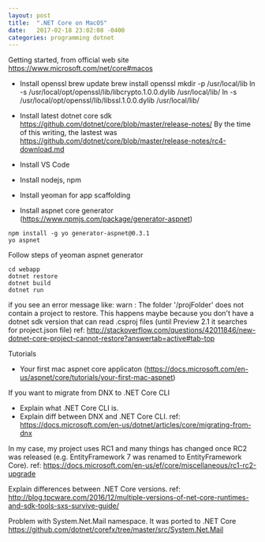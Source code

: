 ```yaml
---
layout: post
title:  ".NET Core on MacOS"
date:   2017-02-18 23:02:08 -0400
categories: programming dotnet 
---
```

Getting started, from official web site https://www.microsoft.com/net/core#macos

- Install openssl
brew update
brew install openssl
mkdir -p /usr/local/lib
ln -s /usr/local/opt/openssl/lib/libcrypto.1.0.0.dylib /usr/local/lib/
ln -s /usr/local/opt/openssl/lib/libssl.1.0.0.dylib /usr/local/lib/

- Install latest dotnet core sdk https://github.com/dotnet/core/blob/master/release-notes/
By the time of this writing, the lastest was https://github.com/dotnet/core/blob/master/release-notes/rc4-download.md

- Install VS Code

- Install nodejs, npm

- Install yeoman for app scaffolding
- Install aspnet core generator (https://www.npmjs.com/package/generator-aspnet)
```
npm install -g yo generator-aspnet@0.3.1
yo aspnet
```
Follow steps of yeoman aspnet generator

```
cd webapp
dotnet restore
dotnet build
dotnet run
```
if you see an error message like:
warn : The folder '<path>/projFolder' does not contain a project to restore.
This happens maybe because you don't have a dotnet sdk version that can read .csproj files (until Preview 2.1 it searches for project.json file)
ref: http://stackoverflow.com/questions/42011846/new-dotnet-core-project-cannot-restore?answertab=active#tab-top



Tutorials
- Your first mac aspnet core applicaton (https://docs.microsoft.com/en-us/aspnet/core/tutorials/your-first-mac-aspnet)



If you want to migrate from DNX to .NET Core CLI
- Explain what .NET Core CLI is.
- Explain diff between DNX and .NET Core CLI.
ref: https://docs.microsoft.com/en-us/dotnet/articles/core/migrating-from-dnx

In my case, my project uses RC1 and many things has changed once RC2 was released (e.g. EntityFramework 7 was renamed to EntityFramework Core).
ref: https://docs.microsoft.com/en-us/ef/core/miscellaneous/rc1-rc2-upgrade

Explain differences between .NET Core versions.
ref: http://blog.tpcware.com/2016/12/multiple-versions-of-net-core-runtimes-and-sdk-tools-sxs-survive-guide/

Problem with System.Net.Mail namespace. It was ported to .NET Core 
https://github.com/dotnet/corefx/tree/master/src/System.Net.Mail
